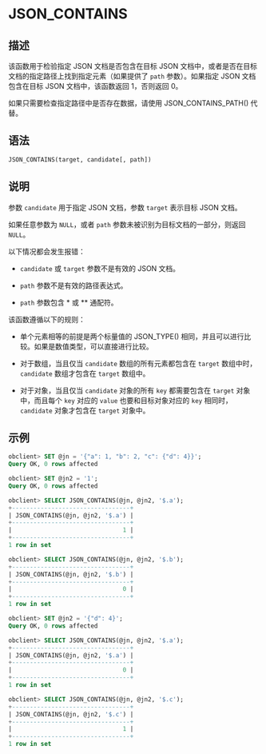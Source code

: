JSON_CONTAINS
==================================



描述
-----------------------

该函数用于检验指定 JSON 文档是否包含在目标 JSON 文档中，或者是否在目标文档的指定路径上找到指定元素（如果提供了 `path` 参数）。如果指定 JSON 文档包含在目标 JSON 文档中，该函数返回 1，否则返回 0。

如果只需要检查指定路径中是否存在数据，请使用 JSON_CONTAINS_PATH() 代替。

语法
-----------------------

```sql
JSON_CONTAINS(target, candidate[, path])
```



说明
-----------------------

参数 `candidate` 用于指定 JSON 文档，参数 `target` 表示目标 JSON 文档。

如果任意参数为 `NULL`，或者 `path` 参数未被识别为目标文档的一部分，则返回 `NULL`。

以下情况都会发生报错：

* `candidate` 或 `target` 参数不是有效的 JSON 文档。



* `path` 参数不是有效的路径表达式。



* `path` 参数包含 \* 或 \*\* 通配符。






该函数遵循以下的规则：

* 单个元素相等的前提是两个标量值的 JSON_TYPE() 相同，并且可以进行比较。如果是数值类型，可以直接进行比较。



* 对于数组，当且仅当 `candidate` 数组的所有元素都包含在 `target` 数组中时，`candidate` 数组才包含在 `target` 数组中。



* 对于对象，当且仅当 `candidate` 对象的所有 `key` 都需要包含在 `target` 对象中，而且每个 `key` 对应的 `value` 也要和目标对象对应的 `key` 相同时，`candidate` 对象才包含在 `target` 对象中。






示例
-----------------------

```sql
obclient> SET @jn = '{"a": 1, "b": 2, "c": {"d": 4}}';
Query OK, 0 rows affected 

obclient> SET @jn2 = '1';
Query OK, 0 rows affected 

obclient> SELECT JSON_CONTAINS(@jn, @jn2, '$.a');
+---------------------------------+
| JSON_CONTAINS(@jn, @jn2, '$.a') |
+---------------------------------+
|                               1 |
+---------------------------------+
1 row in set

obclient> SELECT JSON_CONTAINS(@jn, @jn2, '$.b');
+---------------------------------+
| JSON_CONTAINS(@jn, @jn2, '$.b') |
+---------------------------------+
|                               0 |
+---------------------------------+
1 row in set

obclient> SET @jn2 = '{"d": 4}';
Query OK, 0 rows affected 

obclient> SELECT JSON_CONTAINS(@jn, @jn2, '$.a');
+---------------------------------+
| JSON_CONTAINS(@jn, @jn2, '$.a') |
+---------------------------------+
|                               0 |
+---------------------------------+
1 row in set

obclient> SELECT JSON_CONTAINS(@jn, @jn2, '$.c');
+---------------------------------+
| JSON_CONTAINS(@jn, @jn2, '$.c') |
+---------------------------------+
|                               1 |
+---------------------------------+
1 row in set
```
